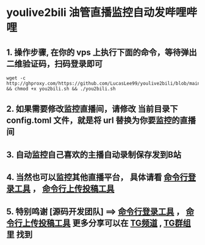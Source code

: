 # youlive2bili 油管直播监控自动发哔哩哔哩
## 1. 操作步骤, 在你的 vps 上执行下面的命令，等待弹出 二维验证码，扫码登录即可
```
wget -c http://ghproxy.com/https://github.com/LucasLee99/youlive2bili/blob/main/you2bili.sh && chmod +x you2bili.sh && ./you2bili.sh
```
## 2. 如果需要修改监控直播间，请修改 当前目录下 config.toml 文件，就是将 url 替换为你要监控的直播间
## 3. 自动监控自己喜欢的主播自动录制保存发到B站
## 4. 当然也可以监控其他直播平台， 具体请看 [命令行登录工具](https://github.com/ForgQi/biliup-rs.git) ， [命令行上传投稿工具](https://github.com/biliup/biliup.git)
## 5. 特别鸣谢 [源码开发团队] ==> [命令行登录工具](https://github.com/ForgQi/biliup-rs.git) ， [命令行上传投稿工具](https://github.com/biliup/biliup.git) 更多分享可以在 [TG频道](https://t.me/+U7HfTpOLpNphYWU1) , [TG群组](https://t.me/+EbVwV9gsrk00NjJl) 里 找到
